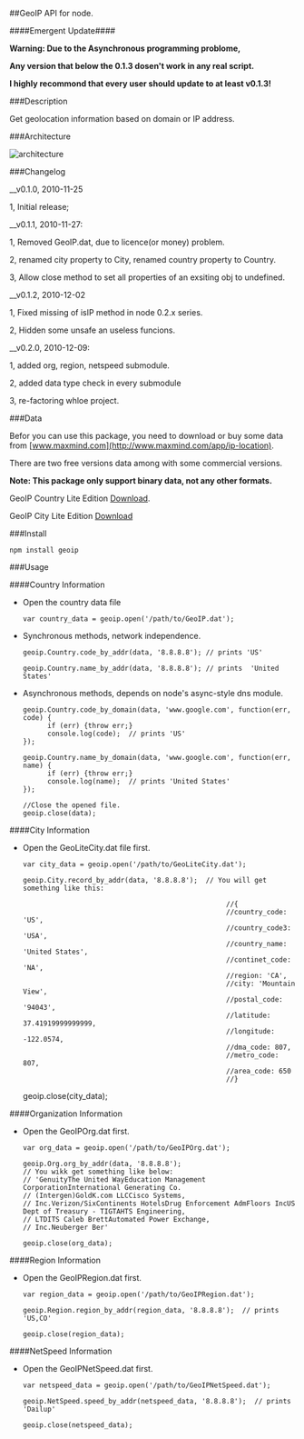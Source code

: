 ##GeoIP API for node.

####Emergent Update####

__Warning: Due to the Asynchronous programming problome,__

__Any version that below the 0.1.3 dosen't work in any real script.__

__I highly recommond that every user should update to at least v0.1.3!__

###Description

Get geolocation information based on domain or IP address.

###Architecture

![architecture](https://github.com/kuno/GeoIP/raw/master/misc/architecture.png)

###Changelog

__v0.1.0, 2010-11-25

1, Initial release;

__v0.1.1, 2010-11-27:

1, Removed GeoIP.dat, due to licence(or money) problem.

2, renamed city property to City, renamed country property to Country.

3, Allow close method to set all properties of an exsiting obj to undefined.

__v0.1.2, 2010-12-02

1, Fixed missing of isIP method in node 0.2.x series.

2, Hidden some unsafe an useless funcions.  

__v0.2.0, 2010-12-09:

1, added org, region, netspeed submodule.

2, added data type check in every submodule

3, re-factoring whloe project.

###Data

Befor you can use this package, you need to download or buy some data from [www.maxmind.com](http://www.maxmind.com/app/ip-location).

There are two free versions data among with some commercial versions.

__Note: This package only support binary data, not any other formats.__

GeoIP Country Lite Edition [Download](http://geolite.maxmind.com/download/geoip/database/GeoLiteCountry/GeoIP.dat.gz).

GeoIP City Lite Edition [Download](http://geolite.maxmind.com/download/geoip/database/GeoLiteCity.dat.gz)

###Install

    npm install geoip

###Usage

####Country Information

* Open the country data file

      var country_data = geoip.open('/path/to/GeoIP.dat');

* Synchronous methods, network independence.

      geoip.Country.code_by_addr(data, '8.8.8.8'); // prints 'US'

      geoip.Country.name_by_addr(data, '8.8.8.8'); // prints  'United States'

* Asynchronous methods, depends on node's async-style dns module.

      geoip.Country.code_by_domain(data, 'www.google.com', function(err, code) {
            if (err) {throw err;}
            console.log(code);  // prints 'US'
      });

      geoip.Country.name_by_domain(data, 'www.google.com', function(err, name) {
            if (err) {throw err;}
            console.log(name);  // prints 'United States'
      });

      //Close the opened file.
      geoip.close(data);

####City Information

* Open the GeoLiteCity.dat file first.

      var city_data = geoip.open('/path/to/GeoLiteCity.dat');

      geoip.City.record_by_addr(data, '8.8.8.8');  // You will get something like this:

                                                        //{ 
                                                        //country_code: 'US',
                                                        //country_code3: 'USA',
                                                        //country_name: 'United States',
                                                        //continet_code: 'NA',
                                                        //region: 'CA',
                                                        //city: 'Mountain View',
                                                        //postal_code: '94043',
                                                        //latitude: 37.41919999999999,
                                                        //longitude: -122.0574,
                                                        //dma_code: 807,
                                                        //metro_code: 807,
                                                        //area_code: 650 
                                                        //}

     geoip.close(city_data);

####Organization Information

* Open the GeoIPOrg.dat first.

      var org_data = geoip.open('/path/to/GeoIPOrg.dat');

      geoip.Org.org_by_addr(data, '8.8.8.8');
      // You wikk get something like below:
      // 'GenuityThe United WayEducation Management CorporationInternational Generating Co. 
      // (Intergen)GoldK.com LLCCisco Systems, 
      // Inc.Verizon/SixContinents HotelsDrug Enforcement AdmFloors IncUS Dept of Treasury - TIGTAHTS Engineering, 
      // LTDITS Caleb BrettAutomated Power Exchange, 
      // Inc.Neuberger Ber'

      geoip.close(org_data);


####Region Information

* Open the GeoIPRegion.dat first.

      var region_data = geoip.open('/path/to/GeoIPRegion.dat');

      geoip.Region.region_by_addr(region_data, '8.8.8.8');  // prints 'US,CO'

      geoip.close(region_data);


####NetSpeed Information

* Open the GeoIPNetSpeed.dat first.

      var netspeed_data = geoip.open('/path/to/GeoIPNetSpeed.dat');

      geoip.NetSpeed.speed_by_addr(netspeed_data, '8.8.8.8');  // prints 'Dailup'

      geoip.close(netspeed_data);
